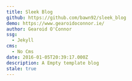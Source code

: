 ```yaml
---
title: Sleek Blog
github: https://github.com/bawn92/sleek_blog
demo: https://www.gearoidoconnor.ie/
author: Gearoid O'Connor
ssg:
  - Jekyll
cms:
  - No Cms
date: 2016-01-05T20:39:17.000Z
description: A Empty template blog
stale: true
---
```

